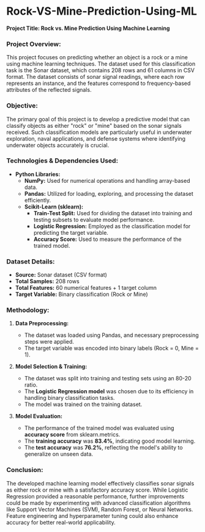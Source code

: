 # Rock-VS-Mine-Prediction-Using-ML
**Project Title: Rock vs. Mine Prediction Using Machine Learning**  

### **Project Overview:**  
This project focuses on predicting whether an object is a rock or a mine using machine learning techniques. The dataset used for this classification task is the Sonar dataset, which contains 208 rows and 61 columns in CSV format. The dataset consists of sonar signal readings, where each row represents an instance, and the features correspond to frequency-based attributes of the reflected signals.  

### **Objective:**  
The primary goal of this project is to develop a predictive model that can classify objects as either "rock" or "mine" based on the sonar signals received. Such classification models are particularly useful in underwater exploration, naval applications, and defense systems where identifying underwater objects accurately is crucial.  

### **Technologies & Dependencies Used:**  
- **Python Libraries:**  
  - **NumPy:** Used for numerical operations and handling array-based data.  
  - **Pandas:** Utilized for loading, exploring, and processing the dataset efficiently.  
  - **Scikit-Learn (sklearn):**  
    - **Train-Test Split:** Used for dividing the dataset into training and testing subsets to evaluate model performance.  
    - **Logistic Regression:** Employed as the classification model for predicting the target variable.  
    - **Accuracy Score:** Used to measure the performance of the trained model.  

### **Dataset Details:**  
- **Source:** Sonar dataset (CSV format)  
- **Total Samples:** 208 rows  
- **Total Features:** 60 numerical features + 1 target column  
- **Target Variable:** Binary classification (Rock or Mine)  

### **Methodology:**  
1. **Data Preprocessing:**  
   - The dataset was loaded using Pandas, and necessary preprocessing steps were applied.  
   - The target variable was encoded into binary labels (Rock = 0, Mine = 1).  

2. **Model Selection & Training:**  
   - The dataset was split into training and testing sets using an 80-20 ratio.  
   - The **Logistic Regression model** was chosen due to its efficiency in handling binary classification tasks.  
   - The model was trained on the training dataset.  

3. **Model Evaluation:**  
   - The performance of the trained model was evaluated using **accuracy score** from sklearn.metrics.  
   - The **training accuracy** was **83.4%**, indicating good model learning.  
   - The **test accuracy** was **76.2%**, reflecting the model's ability to generalize on unseen data.  

### **Conclusion:**  
The developed machine learning model effectively classifies sonar signals as either rock or mine with a satisfactory accuracy score. While Logistic Regression provided a reasonable performance, further improvements could be made by experimenting with advanced classification algorithms like Support Vector Machines (SVM), Random Forest, or Neural Networks. Feature engineering and hyperparameter tuning could also enhance accuracy for better real-world applicability.  

